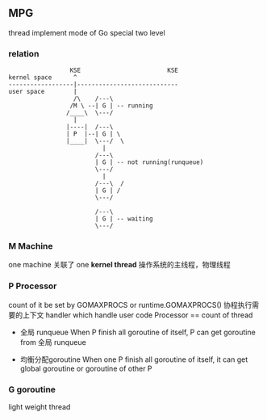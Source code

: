##  MPG 
thread implement mode of Go
special two level

###   relation
```shell
				 KSE						KSE
kernel space	  ^
------------------|----------------------------
user space		  |
				  /\	/---\
				 /M \ --| G	| -- running
				/____\	\---/
				  |
				|----|	/---\
				| P  |--| G	| \
				|____|	\---/  \
				   		  |
				     	/---\
	                	| G	| -- not running(runqueue)
				     	\---/
						  |
						/---\  /
						| G	| /
						\---/

						/---\
						| G	| -- waiting
						\---/
```


###   M Machine 
one machine 关联了 one **kernel thread**
操作系统的主线程，物理线程 


###   P Processor 
count of it be set by GOMAXPROCS or runtime.GOMAXPROCS()
协程执行需要的上下文 
handler which handle user code
Processor == count of thread

* 全局 runqueue
When P finish all goroutine of itself, P can get goroutine from 全局 runqueue

* 均衡分配goroutine
When one P finish all goroutine of itself, it can get global goroutine or goroutine of other P


###   G goroutine 
light weight thread



